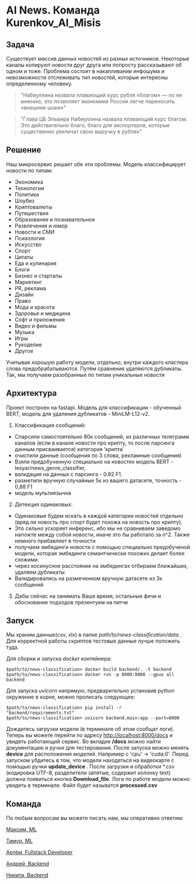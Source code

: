 # AI News. Команда Kurenkov_AI_Misis

## Задача

Существует массив данных новостей из разных источников. Некоторые каналы копируют новости друг друга или попросту рассказывают об одном и тоже. Проблема состоит в накапливании инфошума и невозможности отслеживать тип новостей, которые интересны определенному человеку. 

> "Набиуллина назвала плавающий курс рубля «благом» — по ее мнению, это позволяет экономике России легче переносить «внешние шоки»"

> "Глава ЦБ Эльвира Набиуллина назвала плавающий курс благом. Это действительно благо, благо для экспортеров, которые существенно увеличат свою выручку в рублях"

## Решение

Наш микросервис решает обе эти проблемы. Модель классифицирует новости по типам:


- Экономика
- Технологии
- Политика
- Шоубиз
- Криптовалюты
- Путешествия
- Образование и познавательное
- Развлечения и юмор
- Новости и СМИ
- Психология
- Искусство
- Спорт
- Цитаты
- Еда и кулинария
- Блоги
- Бизнес и стартапы
- Маркетинг
- PR, реклама
- Дизайн
- Право
- Мода и красота
- Здоровье и медицина
- Софт и приложения
- Видео и фильмы
- Музыка
- Игры
- Рукоделие
- Другое

Учитывая хорошую работу модели, отдельно, внутри каждого кластера слова предобрабатываются. Путём сравнения удаляются дубликаты. Так, мы получаем разобранные по типам уникальные новости

## Архитектура

Проект построен на fastapi. Модель для классификации - обученный BERT, модель для удаления дубликатов - MiniLM-L12-v2.

1. Классификация сообщений:

* Спарсили самостоятельно 80к сообщений, из различных телеграмм каналов (если в канале новости про крипту, то после парсинга данным присваивается) категория ‘крипта’
* очистили данные (сообщения по 3 слова, рекламные сообщения)
* Взяли предобученную специально на новостях модель BERT - lesyar/news_genre_classifier, 
* валидация на данных с парсинга - 0.92 F1. 
* разметили вручную случайные 5к из вашего датасете, точность - 0,88 F1
* модель мультиязычна

2. Детекция одинаковых:

* Одинаковые будем искать в каждой категории новостей отдельно (вряд ли новость про спорт будет похожа на новость про крипту). 
* Это сильно ускоряет инференс, ибо мы не сравниваем заведомо напожте между собой новости, иначе это бы работало за n^2. Также немного прибавляет в точности
* получаем эмбединги новости с помощью специально предобученой модели, которая эмбединги семантчически похожих делает более схожими.
* через косинусное расстояние на эмбедингах отбираем ближайших, удаляем дубликаты
* Валидировались на размеченном вручную датасете из 3к сообщений 

3. Дабы сейчас на занимать Ваше время, остальные фичи и обоснование подходов презентуем на питче

## Запуск

Мы храним данные(csv, xlx) в папке _path/to/news-classification/data_ . Для корректной работы скриптов тестовые данные лучше положить туда.

Для сборки и запуска _docker_ контейнера:
```
$path/to/news-classification> docker build backend/. -t backend
$path/to/news-classification> docker run -p 8000:8000 --gpus all backend
```

Для запуска _uvicorn_ напрямую, предварительно установив python окружение в корне, можно прописать следующее:

```
$path/to/news-classification> pip install -r "backend/requirements.txt"
$path/to/news-classification> uvicorn backend.main:app --port=8000
```

Дождитесь загрузки модели (в терминале об этом сообщат логи). Теперь вы можете перейти по адресу [http://localhost:8000/docs](http://localhost:8000/) и увидеть работающий сервис.
Во вкладке __/docs__ можно найти документацию и ручки для тестирования. После запуска можно менять __device__ для расположения моделей. Например с 'cpu' -> 'cuda:0'. Перед запуском убдитесь в том, что модели находяться на видеокарте с помощью ручки __update_device__ . После загрузки и обработки *.csv (кодировка UTF-8, разделители запятые, содержит колонку text) должна появиться кнопка __Download_file__. Логи по работе модели можно увидеть в терминале. Файл будет называтся __processed.csv__


## Команда

По любым вопросам вы можете писать нам, мы оперативно ответим:

[Максим, ML](https://t.me/duck_mood)

[Тимур, ML](https://t.me/goddesu)

[Артём, Fullstack Developer](https://t.me/cradm_lozzer)

[Андрей, Backend](https://t.me/using_namespace)

[Никита, Backend](https://t.me/boldyrevnow)

